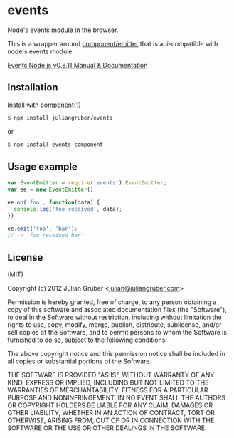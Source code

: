 
# events

Node's events module in the browser.

This is a wrapper around [component/emitter](https://github.com/component/emitter) that is api-compatible with node's events module.

[Events Node.js v0.8.11 Manual & Documentation](http://nodejs.org/api/events.html)

## Installation

Install with [component(1)](https://github.com/component/component)

```bash
$ npm install juliangruber/events
```

or

```bash
$ npm install events-component
```

## Usage example

```javascript
var EventEmitter = require('events').EventEmitter;
var ee = new EventEmitter();

ee.on('foo', function(data) {
  console.log('foo received', data);
})

ee.emit('foo', 'bar');
// -> 'foo received bar'
```

## License

(MIT)

Copyright (c) 2012 Julian Gruber &lt;julian@juliangruber.com&gt;

Permission is hereby granted, free of charge, to any person obtaining a copy of this software and associated documentation files (the "Software"), to deal in the Software without restriction, including without limitation the rights to use, copy, modify, merge, publish, distribute, sublicense, and/or sell copies of the Software, and to permit persons to whom the Software is furnished to do so, subject to the following conditions:

The above copyright notice and this permission notice shall be included in all copies or substantial portions of the Software.

THE SOFTWARE IS PROVIDED "AS IS", WITHOUT WARRANTY OF ANY KIND, EXPRESS OR IMPLIED, INCLUDING BUT NOT LIMITED TO THE WARRANTIES OF MERCHANTABILITY, FITNESS FOR A PARTICULAR PURPOSE AND NONINFRINGEMENT. IN NO EVENT SHALL THE AUTHORS OR COPYRIGHT HOLDERS BE LIABLE FOR ANY CLAIM, DAMAGES OR OTHER LIABILITY, WHETHER IN AN ACTION OF CONTRACT, TORT OR OTHERWISE, ARISING FROM, OUT OF OR IN CONNECTION WITH THE SOFTWARE OR THE USE OR OTHER DEALINGS IN THE SOFTWARE.
